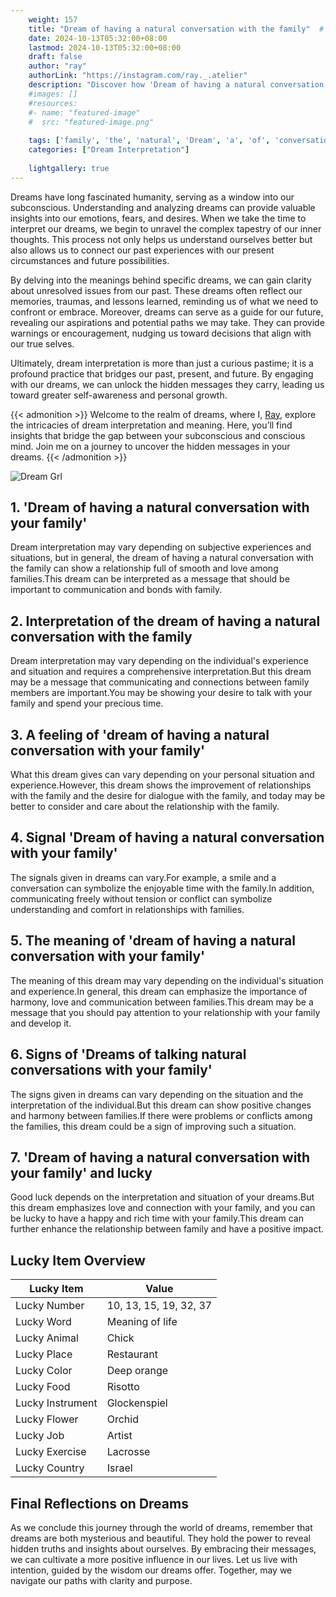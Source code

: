 ```yaml
---
    weight: 157
    title: "Dream of having a natural conversation with the family"  # Assuming 'title' column exists
    date: 2024-10-13T05:32:00+08:00
    lastmod: 2024-10-13T05:32:00+08:00
    draft: false
    author: "ray"
    authorLink: "https://instagram.com/ray._.atelier"
    description: "Discover how 'Dream of having a natural conversation with the family' can interpret your future and uncover its significant meanings in your life."
    #images: []
    #resources:
    #- name: "featured-image"
    #  src: "featured-image.png"
    
    tags: ['family', 'the', 'natural', 'Dream', 'a', 'of', 'conversation', 'with', 'having']
    categories: ["Dream Interpretation"]
    
    lightgallery: true
---
```

    
Dreams have long fascinated humanity, serving as a window into our subconscious. Understanding and analyzing dreams can provide valuable insights into our emotions, fears, and desires. When we take the time to interpret our dreams, we begin to unravel the complex tapestry of our inner thoughts. This process not only helps us understand ourselves better but also allows us to connect our past experiences with our present circumstances and future possibilities.

By delving into the meanings behind specific dreams, we can gain clarity about unresolved issues from our past. These dreams often reflect our memories, traumas, and lessons learned, reminding us of what we need to confront or embrace. Moreover, dreams can serve as a guide for our future, revealing our aspirations and potential paths we may take. They can provide warnings or encouragement, nudging us toward decisions that align with our true selves.

Ultimately, dream interpretation is more than just a curious pastime; it is a profound practice that bridges our past, present, and future. By engaging with our dreams, we can unlock the hidden messages they carry, leading us toward greater self-awareness and personal growth.

{{< admonition >}}
Welcome to the realm of dreams, where I, [Ray](https://instagram.com/ray._.atelier), explore the intricacies of dream interpretation and meaning. Here, you’ll find insights that bridge the gap between your subconscious and conscious mind. Join me on a journey to uncover the hidden messages in your dreams.
{{< /admonition >}}

![Dream Grl](https://cdn.pixabay.com/photo/2017/11/02/03/35/gothic-2910057_1280.jpg "Dream Grl")

## 1. 'Dream of having a natural conversation with your family'
Dream interpretation may vary depending on subjective experiences and situations, but in general, the dream of having a natural conversation with the family can show a relationship full of smooth and love among families.This dream can be interpreted as a message that should be important to communication and bonds with family.

## 2. Interpretation of the dream of having a natural conversation with the family
Dream interpretation may vary depending on the individual's experience and situation and requires a comprehensive interpretation.But this dream may be a message that communicating and connections between family members are important.You may be showing your desire to talk with your family and spend your precious time.

## 3. A feeling of 'dream of having a natural conversation with your family'
What this dream gives can vary depending on your personal situation and experience.However, this dream shows the improvement of relationships with the family and the desire for dialogue with the family, and today may be better to consider and care about the relationship with the family.

## 4. Signal 'Dream of having a natural conversation with your family'
The signals given in dreams can vary.For example, a smile and a conversation can symbolize the enjoyable time with the family.In addition, communicating freely without tension or conflict can symbolize understanding and comfort in relationships with families.

## 5. The meaning of 'dream of having a natural conversation with your family'
The meaning of this dream may vary depending on the individual's situation and experience.In general, this dream can emphasize the importance of harmony, love and communication between families.This dream may be a message that you should pay attention to your relationship with your family and develop it.

## 6. Signs of 'Dreams of talking natural conversations with your family'
The signs given in dreams can vary depending on the situation and the interpretation of the individual.But this dream can show positive changes and harmony between families.If there were problems or conflicts among the families, this dream could be a sign of improving such a situation.

## 7. 'Dream of having a natural conversation with your family' and lucky
Good luck depends on the interpretation and situation of your dreams.But this dream emphasizes love and connection with your family, and you can be lucky to have a happy and rich time with your family.This dream can further enhance the relationship between family and have a positive impact.

## Lucky Item Overview
| Lucky Item          | Value              |
|---------------|--------------------|
| Lucky Number        | 10, 13, 15, 19, 32, 37  |
| Lucky Word          | Meaning of life |
| Lucky Animal        | Chick |
| Lucky Place         | Restaurant     |
| Lucky Color         | Deep orange     |
| Lucky Food          | Risotto      |
| Lucky Instrument    | Glockenspiel |
| Lucky Flower        | Orchid    |
| Lucky Job           | Artist       |
| Lucky Exercise      | Lacrosse  |
| Lucky Country       | Israel    |


##  Final Reflections on Dreams

As we conclude this journey through the world of dreams, remember that dreams are both mysterious and beautiful. They hold the power to reveal hidden truths and insights about ourselves. By embracing their messages, we can cultivate a more positive influence in our lives. Let us live with intention, guided by the wisdom our dreams offer. Together, may we navigate our paths with clarity and purpose.
